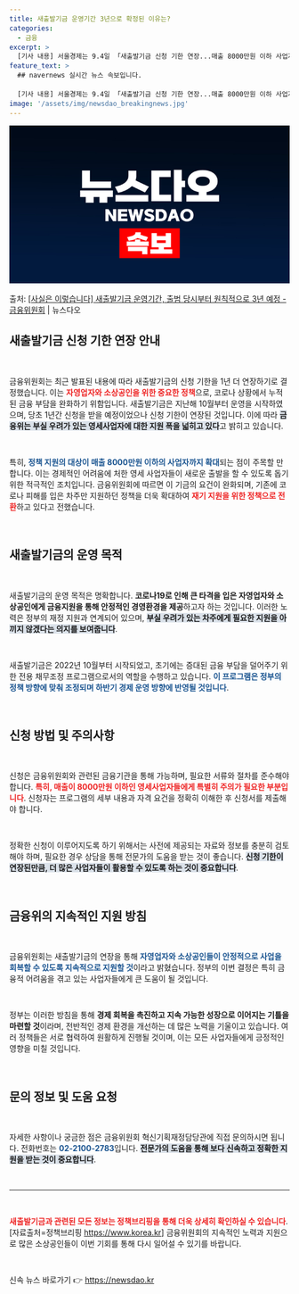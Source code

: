 ```yaml
---
title: 새출발기금 운영기간 3년으로 확정된 이유는?
categories:
  - 금융
excerpt: >
  [기사 내용] 서울경제는 9.4일 「새출발기금 신청 기한 연장...매출 8000만원 이하 사업자로 대상 확대…
feature_text: >
  ## navernews 실시간 뉴스 속보입니다.

  [기사 내용] 서울경제는 9.4일 「새출발기금 신청 기한 연장...매출 8000만원 이하 사업자로 대상 확대…
image: '/assets/img/newsdao_breakingnews.jpg'
---
```


![뉴스다오 속보](/assets/img/newsdao_breakingnews.jpg)

<p>출처: <a href="https://newsdao.kr/1825" rel="dofollow">[사실은 이렇습니다] 새출발기금 운영기간, 출범 당시부터 원칙적으로 3년 예정 - 금융위원회</a> | 뉴스다오</p>

<h2 data-ke-size="size26">새출발기금 신청 기한 연장 안내</h2>

<p data-ke-size="size16">&nbsp;</p>

금융위원회는 최근 발표된 내용에 따라 새출발기금의 신청 기한을 1년 더 연장하기로 결정했습니다. 이는 <b><span style="color: #ee2323;">자영업자와 소상공인을 위한 중요한 정책</span></b>으로, 코로나 상황에서 누적된 금융 부담을 완화하기 위함입니다. 새출발기금은 지난해 10월부터 운영을 시작하였으며, 당초 1년간 신청을 받을 예정이었으나 신청 기한이 연장된 것입니다. 이에 따라 <b><span style="background-color: #21538527;">금융위는 부실 우려가 있는 영세사업자에 대한 지원 폭을 넓히고 있다</span></b>고 밝히고 있습니다. 

<p data-ke-size="size16">&nbsp;</p>

특히, <b><span style="color: #1a5490;">정책 지원의 대상이 매출 8000만원 이하의 사업자까지 확대</span></b>되는 점이 주목할 만합니다. 이는 경제적인 어려움에 처한 영세 사업자들이 새로운 출발을 할 수 있도록 돕기 위한 적극적인 조치입니다. 금융위원회에 따르면 이 기금의 요건이 완화되며, 기존에 코로나 피해를 입은 차주만 지원하던 정책을 더욱 확대하여 <b><span style="color: #ee2323;">재기 지원을 위한 정책으로 전환</span></b>하고 있다고 전했습니다. 

<p data-ke-size="size16">&nbsp;</p>

<h2 data-ke-size="size26">새출발기금의 운영 목적</h2>

<p data-ke-size="size16">&nbsp;</p>

새출발기금의 운영 목적은 명확합니다. <b><span style="ee2323;">코로나19로 인해 큰 타격을 입은 자영업자와 소상공인에게 금융지원을 통해 안정적인 경영환경을 제공</span></b>하고자 하는 것입니다. 이러한 노력은 정부의 재정 지원과 연계되어 있으며, <b><span style="background-color: #21538527;">부실 우려가 있는 차주에게 필요한 지원을 아끼지 않겠다는 의지를 보여줍니다</span></b>.

<p data-ke-size="size16">&nbsp;</p>

새출발기금은 2022년 10월부터 시작되었고, 초기에는 증대된 금융 부담을 덜어주기 위한 전용 채무조정 프로그램으로서의 역할을 수행하고 있습니다. <b><span style="color: #1a5490;">이 프로그램은 정부의 정책 방향에 맞춰 조정되며 하반기 경제 운영 방향에 반영될 것입니다</span></b>.

<p data-ke-size="size16">&nbsp;</p>

<h2 data-ke-size="size26">신청 방법 및 주의사항</h2>

<p data-ke-size="size16">&nbsp;</p>

신청은 금융위원회와 관련된 금융기관을 통해 가능하며, 필요한 서류와 절차를 준수해야 합니다. <b><span style="color: #ee2323;">특히, 매출이 8000만원 이하인 영세사업자들에게 특별히 주의가 필요한 부분입니다</span></b>. 신청자는 프로그램의 세부 내용과 자격 요건을 정확히 이해한 후 신청서를 제출해야 합니다.

<p data-ke-size="size16">&nbsp;</p>

정확한 신청이 이루어지도록 하기 위해서는 사전에 제공되는 자료와 정보를 충분히 검토해야 하며, 필요한 경우 상담을 통해 전문가의 도움을 받는 것이 좋습니다. <b><span style="background-color: #21538527;">신청 기한이 연장된만큼, 더 많은 사업자들이 활용할 수 있도록 하는 것이 중요합니다</span></b>.

<p data-ke-size="size16">&nbsp;</p>

<h2 data-ke-size="size26">금융위의 지속적인 지원 방침</h2>

<p data-ke-size="size16">&nbsp;</p>

금융위원회는 새출발기금의 연장을 통해 <b><span style="color: #1a5490;">자영업자와 소상공인들이 안정적으로 사업을 회복할 수 있도록 지속적으로 지원할 것</span></b>이라고 밝혔습니다. 정부의 이번 결정은 특히 금융적 어려움을 겪고 있는 사업자들에게 큰 도움이 될 것입니다.

<p data-ke-size="size16">&nbsp;</p>

정부는 이러한 방침을 통해 <b><span style="ee2323;">경제 회복을 촉진하고 지속 가능한 성장으로 이어지는 기틀을 마련할 것</span></b>이라며, 전반적인 경제 환경을 개선하는 데 많은 노력을 기울이고 있습니다. 여러 정책들은 서로 협력하여 원활하게 진행될 것이며, 이는 모든 사업자들에게 긍정적인 영향을 미칠 것입니다.

<p data-ke-size="size16">&nbsp;</p>

<h2 data-ke-size="size26">문의 정보 및 도움 요청</h2>

<p data-ke-size="size16">&nbsp;</p>

자세한 사항이나 궁금한 점은 금융위원회 혁신기획재정담당관에 직접 문의하시면 됩니다. 전화번호는 <b><span style="color: #1a5490;">02-2100-2783</span></b>입니다. <b><span style="background-color: #21538527;">전문가의 도움을 통해 보다 신속하고 정확한 지원을 받는 것이 중요합니다</span></b>.

<p data-ke-size="size16">&nbsp;</p>

<hr>

<p data-ke-size="size16">&nbsp;</p>

<b><span style="color: #ee2323;">새출발기금과 관련된 모든 정보는 정책브리핑을 통해 더욱 상세히 확인하실 수 있습니다</span></b>. [자료출처=정책브리핑 https://www.korea.kr] 금융위원회의 지속적인 노력과 지원으로 많은 소상공인들이 이번 기회를 통해 다시 일어설 수 있기를 바랍니다.

<p data-ke-size="size16">&nbsp;</p> 

신속 뉴스 바로가기 👉 <a href="https://newsdao.kr" rel="dofollow">https://newsdao.kr</a>


